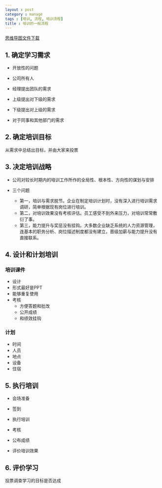 ```yaml
---
layout : post
category : manage
tags : [培训, 流程, 培训流程]
title : 培训的一般流程
---
```

[思维导图文件下载](https://docs.google.com/file/d/0B1DrsqrLRzeIRVYzOUhWZGF6ZFk/edit?usp=sharing)

## 1. 确定学习需求


- 开放性的问题


- 公司所有人


- 经理提出团队的需求


- 上级提出对下级的需求


- 下级提出对上级的需求


- 对于同事和其他部门的需求


## 2. 确定培训目标


从需求中总结出目标，并由大家来投票


## 3. 决定培训战略


- 公司对较长时期内的培训工作所作的全局性、根本性、方向性的谋划与安排


- 三个问题

	- 第一，培训与需求脱节。企业在制定培训计划时，没有深入进行培训需求调研，简单根据现有岗位进行培训。
	- 第二，对培训效果没有考核评估。员工感受不到外来压力，对培训常常敷衍了事。
	- 第三，能力提升与奖惩没有挂钩。大多数企业缺乏系统的人力资源管理，连基本的职务分析、岗位描述制度都没有建立，晋级加薪与能力提升没有直接联系。

## 4. 设计和计划培训


### 培训课件

- 设计
- 形式最好是PPT
- 能够重复使用
- 考核
    - 方便答题和批改
    - 公开成绩
    - 和绩效挂钩

### 计划

- 时间
- 人员
- 地点
- 设备
- 住宿

## 5. 执行培训


- 会场准备


- 签到


- 执行培训


- 考核


- 公布成绩


- 评价培训效果


## 6. 评价学习


投票调查学习的目标是否达成
